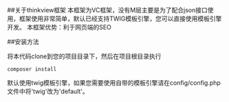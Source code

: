 ##关于thinkview框架
本框架为VC框架，没有M层主要是为了配合json接口使用，框架使用非常简单，默认已经支持TWIG模板引擎，您可以直接使用模板引擎开发。
本框架优势：利于网页端的SEO

##安装方法

将本代码clone到您的项目目录下，然后在项目根目录执行
    
    
    composer install



 默认使用twig模板引擎，如果您需要使用自带的模板引擎请在config/config.php文件中将'twig'改为'default'。


